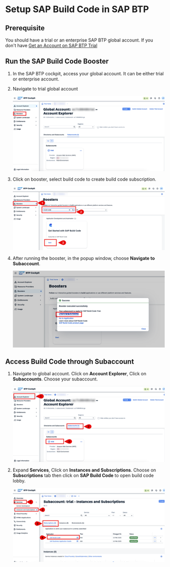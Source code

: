 # Setup SAP Build Code in SAP BTP

##  Prerequisite 

You should have a trial or an enterprise SAP BTP global account. If you don't have [Get an Account on SAP BTP Trial](https://developers.sap.com/tutorials/hcp-create-trial-account..html)

## Run the SAP Build Code Booster

1. In the SAP BTP cockpit, access your global account. It can be either trial or enterprise account.

2. Navigate to trial global account
    
    ![btp GA](./images/setup-build-code/btp-booster-GA.png)

3. Click on booster, select build code to create build code subscription.

    ![booster](./images/setup-build-code/booster.png)

4. After running the booster, in the popup window, choose **Navigate to Subaccount**.

    ![successful booster](./images/setup-build-code/booster-confirm.png)

## Access Build Code through Subaccount

1. Navigate to global account. Click on **Account Explorer**, Click on **Subaccounts**. Choose your subaccount.

    ![btp GA](./images/setup-build-code/btp-GA.png)

2. Expand **Services**, Click on **Instances and Subscriptions**. Choose on **Subscriptions** tab then click on **SAP Build Code** to open build code lobby.

    ![btp subaccount](./images/setup-build-code/btp-subaccount.png)

